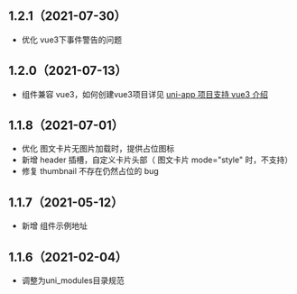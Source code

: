 ## 1.2.1（2021-07-30）
- 优化 vue3下事件警告的问题
## 1.2.0（2021-07-13）
- 组件兼容 vue3，如何创建vue3项目详见 [uni-app 项目支持 vue3 介绍](https://ask.dcloud.net.cn/article/37834)
## 1.1.8（2021-07-01）
- 优化 图文卡片无图片加载时，提供占位图标
- 新增 header 插槽，自定义卡片头部（ 图文卡片 mode="style" 时，不支持）
- 修复 thumbnail 不存在仍然占位的 bug
## 1.1.7（2021-05-12）
- 新增 组件示例地址
## 1.1.6（2021-02-04）
- 调整为uni_modules目录规范
